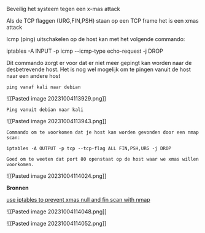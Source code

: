 Beveilig het systeem tegen een x-mas attack

Als de TCP flaggen (URG,FIN,PSH) staan op een TCP frame het is een xmas attack

Icmp (ping) uitschakelen op de host kan met het volgende commando:

iptables -A INPUT -p icmp --icmp-type echo-request -j DROP

Dit commando zorgt er voor dat er niet meer gepingt kan worden naar de desbetrevende host. Het is nog wel mogelijk om te pingen vanuit de host naar een andere host

```
ping vanaf kali naar debian
```

![[Pasted image 20231004113929.png]]

```
Ping vanuit debian naar kali
```

![[Pasted image 20231004113943.png]]

```
Commando om te voorkomen dat je host kan worden gevonden door een nmap scan:

iptables -A OUTPUT -p tcp --tcp-flag ALL FIN,PSH,URG -j DROP
```

```
Goed om te weeten dat port 80 openstaat op de host waar we xmas willen voorkomen.
```

![[Pasted image 20231004114024.png]]

**Bronnen**

[use iptables to prevent xmas null and fin scan with nmap](https://www.youtube.com/watch?v=deCNcorwDcQ)

![[Pasted image 20231004114048.png]]

![[Pasted image 20231004114052.png]]